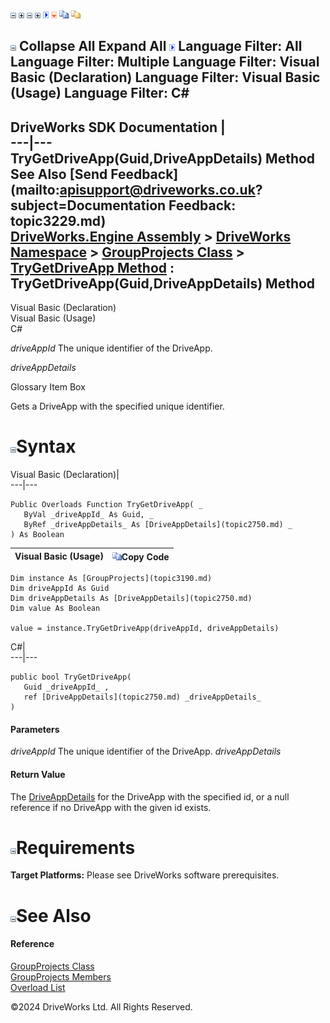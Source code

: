 ![](dotnetimages/collapse.gif) ![](dotnetimages/expand.gif) ![](dotnetimages/collapse.gif) ![](dotnetimages/expand.gif) ![](dotnetimages/drpdown.gif) ![](dotnetimages/drpdown_orange.gif) ![](dotnetimages/copycode.gif) ![](dotnetimages/copycodeHighlight.gif)

![](dotnetimages/collapse.gif) Collapse All Expand All ![](dotnetimages/drpdown.gif) Language Filter: All  Language Filter: Multiple  Language Filter: Visual Basic (Declaration) Language Filter: Visual Basic (Usage) Language Filter: C#  
---  
DriveWorks SDK Documentation  |   
---|---  
TryGetDriveApp(Guid,DriveAppDetails) Method   
See Also [Send Feedback](mailto:apisupport@driveworks.co.uk?subject=Documentation Feedback: topic3229.md)  
[DriveWorks.Engine Assembly](topic2156.md) > [DriveWorks Namespace](topic2159.md) > [GroupProjects Class](topic3190.md) > [TryGetDriveApp Method](topic3227.md) : TryGetDriveApp(Guid,DriveAppDetails) Method  
---  
  
Visual Basic (Declaration)    
Visual Basic (Usage)    
C# 

_driveAppId_
    The unique identifier of the DriveApp.

_driveAppDetails_
    

Glossary Item Box

Gets a DriveApp with the specified unique identifier. 

# ![](dotnetimages/collapse.gif)Syntax

Visual Basic (Declaration)|   
---|---  
      
    
    Public Overloads Function TryGetDriveApp( _
       ByVal _driveAppId_ As Guid, _
       ByRef _driveAppDetails_ As [DriveAppDetails](topic2750.md) _
    ) As Boolean  
  
Visual Basic (Usage)| ![](dotnetimages/copycode.gif)Copy Code  
---|---  
      
    
    Dim instance As [GroupProjects](topic3190.md)
    Dim driveAppId As Guid
    Dim driveAppDetails As [DriveAppDetails](topic2750.md)
    Dim value As Boolean
     
    value = instance.TryGetDriveApp(driveAppId, driveAppDetails)  
  
C#|   
---|---  
      
    
    public bool TryGetDriveApp( 
       Guid _driveAppId_ ,
       ref [DriveAppDetails](topic2750.md) _driveAppDetails_
    )  
  
#### Parameters

 _driveAppId_
    The unique identifier of the DriveApp.
_driveAppDetails_
    

#### Return Value

The [DriveAppDetails](topic2750.md) for the DriveApp with the specified id, or a null reference if no DriveApp with the given id exists.

# ![](dotnetimages/collapse.gif)Requirements

**Target Platforms:** Please see DriveWorks software prerequisites.

# ![](dotnetimages/collapse.gif)See Also

#### Reference

[GroupProjects Class](topic3190.md)   
[GroupProjects Members](topic3191.md)   
[Overload List](topic3227.md)

©2024 DriveWorks Ltd. All Rights Reserved.
